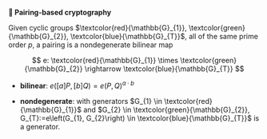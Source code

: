 **🔗 Pairing-based cryptography**

Given cyclic groups $\textcolor{red}{\mathbb{G}_{1}}, \textcolor{green}{\mathbb{G}_{2}}, \textcolor{blue}{\mathbb{G}_{T}}$, all of the same prime order $p$, a pairing is a nondegenerate bilinear map

$$
e: \textcolor{red}{\mathbb{G}_{1}} \times \textcolor{green}{\mathbb{G}_{2}} \rightarrow \textcolor{blue}{\mathbb{G}_{T}}
$$

- **bilinear**: $e([a] P,[b] Q)=e(P, Q)^{a \cdot b}$

- **nondegenerate**: with generators $G_{1} \in \textcolor{red}{\mathbb{G}_{1}}$ and $G_{2} \in \textcolor{green}{\mathbb{G}_{2}}, G_{T}:=e\left(G_{1}, G_{2}\right) \in \textcolor{blue}{\mathbb{G}_{T}}$ is a generator.
